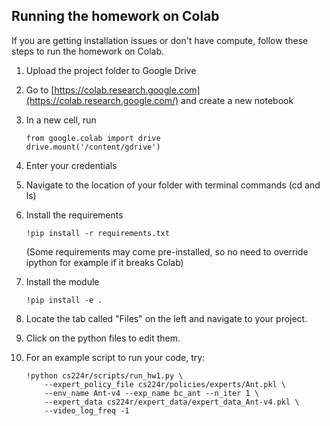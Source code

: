 ## Running the homework on Colab
If you are getting installation issues or don't have compute, follow these steps to run the homework on Colab.

1. Upload the project folder to Google Drive
2. Go to [https://colab.research.google.com](https://colab.research.google.com/) and create a new notebook
3. In a new cell, run 
	```
	from google.colab import drive
	drive.mount('/content/gdrive')
	```
4. Enter your credentials
5. Navigate to the location of your folder with terminal commands (cd and ls)
6. Install the requirements
	```
	!pip install -r requirements.txt
	```

	(Some requirements may come pre-installed, so no need to override ipython for example if it breaks Colab)
7. Install the module
	```
	!pip install -e .
	```
8. Locate the tab called "Files" on the left and navigate to your project.
9. Click on the python files to edit them.
10. For an example script to run your code, try:
	```
	!python cs224r/scripts/run_hw1.py \
		--expert_policy_file cs224r/policies/experts/Ant.pkl \
		--env_name Ant-v4 --exp_name bc_ant --n_iter 1 \
		--expert_data cs224r/expert_data/expert_data_Ant-v4.pkl \
		--video_log_freq -1
	```
